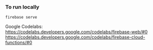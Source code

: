 ### To run locally
`firebase serve`

Google Codelabs:
https://codelabs.developers.google.com/codelabs/firebase-web/#0
https://codelabs.developers.google.com/codelabs/firebase-cloud-functions/#0
